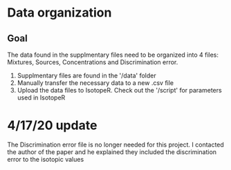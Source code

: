 # Data organization 

## Goal 
The data found in the supplmentary files need to be organized into 4 files: Mixtures, Sources, Concentrations and Discrimination error. 

1. Supplmentary files are found in the '/data' folder 
2. Manually transfer the necessary data to a new .csv file 
3. Upload the data files to IsotopeR. Check out the '/script' for parameters used in IsotopeR 


# 4/17/20 update 
The Discrimination error file is no longer needed for this project. I contacted the author of the paper and he explained they included the discrimination error to the isotopic values 
